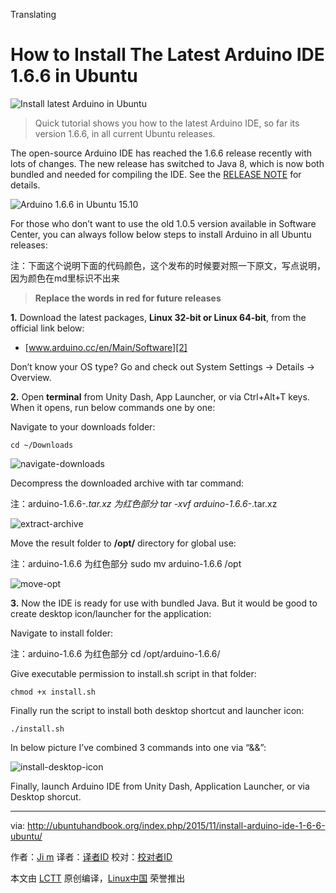 Translating

How to Install The Latest Arduino IDE 1.6.6 in Ubuntu
================================================================================
![Install latest Arduino in Ubuntu](http://ubuntuhandbook.org/wp-content/uploads/2015/11/arduino-icon.png)

> Quick tutorial shows you how to the latest Arduino IDE, so far its version 1.6.6, in all current Ubuntu releases.

The open-source Arduino IDE has reached the 1.6.6 release recently with lots of changes. The new release has switched to Java 8, which is now both bundled and needed for compiling the IDE. See the [RELEASE NOTE][1] for details.

![Arduino 1.6.6 in Ubuntu 15.10](http://ubuntuhandbook.org/wp-content/uploads/2015/11/arduino-ubuntu.jpg)

For those who don’t want to use the old 1.0.5 version available in Software Center, you can always follow below steps to install Arduino in all Ubuntu releases:

注：下面这个说明下面的代码颜色，这个发布的时候要对照一下原文，写点说明，因为颜色在md里标识不出来
> **Replace the words in red for future releases**

**1.** Download the latest packages, **Linux 32-bit or Linux 64-bit**, from the official link below:

- [www.arduino.cc/en/Main/Software][2]

Don’t know your OS type? Go and check out System Settings -> Details -> Overview.

**2.** Open **terminal** from Unity Dash, App Launcher, or via Ctrl+Alt+T keys. When it opens, run below commands one by one:

Navigate to your downloads folder:

    cd ~/Downloads

![navigate-downloads](http://ubuntuhandbook.org/wp-content/uploads/2015/11/navigate-downloads.jpg)

Decompress the downloaded archive with tar command:

注：arduino-1.6.6-*.tar.xz 为红色部分
    tar -xvf arduino-1.6.6-*.tar.xz

![extract-archive](http://ubuntuhandbook.org/wp-content/uploads/2015/11/extract-archive.jpg)

Move the result folder to **/opt/** directory for global use:

注：arduino-1.6.6 为红色部分
    sudo mv arduino-1.6.6 /opt

![move-opt](http://ubuntuhandbook.org/wp-content/uploads/2015/11/move-opt.jpg)

**3.** Now the IDE is ready for use with bundled Java. But it would be good to create desktop icon/launcher for the application:

Navigate to install folder:

注：arduino-1.6.6 为红色部分
    cd /opt/arduino-1.6.6/

Give executable permission to install.sh script in that folder:

    chmod +x install.sh

Finally run the script to install both desktop shortcut and launcher icon:

    ./install.sh

In below picture I’ve combined 3 commands into one via “&&”:

![install-desktop-icon](http://ubuntuhandbook.org/wp-content/uploads/2015/11/install-desktop-icon.jpg)

Finally, launch Arduino IDE from Unity Dash, Application Launcher, or via Desktop shorcut.

--------------------------------------------------------------------------------

via: http://ubuntuhandbook.org/index.php/2015/11/install-arduino-ide-1-6-6-ubuntu/

作者：[Ji m][a]
译者：[译者ID](https://github.com/译者ID)
校对：[校对者ID](https://github.com/校对者ID)

本文由 [LCTT](https://github.com/LCTT/TranslateProject) 原创编译，[Linux中国](https://linux.cn/) 荣誉推出

[a]:http://ubuntuhandbook.org/index.php/about/
[1]:https://www.arduino.cc/en/Main/ReleaseNotes
[2]:https://www.arduino.cc/en/Main/Software
